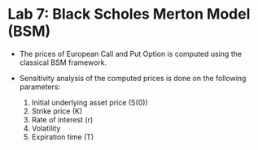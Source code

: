 # Lab 7: Black Scholes Merton Model (BSM)

* The prices of European Call and Put Option is computed using the classical BSM framework.

* Sensitivity analysis of the computed prices is done on the following parameters:
	1. Initial underlying asset price (S(0))
	2. Strike price (K)
	3. Rate of interest (r)
	4. Volatility
	5. Expiration time (T)
	